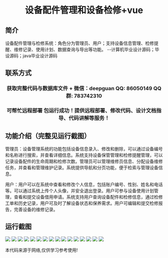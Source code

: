 <p><h1 align="center">设备配件管理和设备检修+vue</h1></p>

## 简介
设备配件管理与检修系统：角色分为管理员、用户；支持设备信息管理、检修提醒、维修记录、使用计划、数据查询与导出等功能。    --计算机毕业设计源码；毕设源码；java毕业设计源码


## 联系方式
<p><h3 align="center">获取完整代码与数据库文件 + 微信：deepguan QQ: 86050149 QQ群: 783742310</h3></p>
<p><h3 align="center">可帮忙远程部署 包运行成功！提供远程部署、修改代码、设计文档指导、代码讲解等服务！</h3></p>

## 功能介绍（完整见运行截图）
管理员：设备管理系统的功能包括设备信息录入、修改和删除，可以通过设备编号和名称进行搜索，并查看详细信息。系统支持设备保管管理和检修提醒管理，可以记录设备配件的生命周期和检修次数。管理员可以管理维修员信息、分配设备维修任务，并查看和管理维护记录。系统提供导航和分页功能，便于检索与管理设备信息。

用户：用户可以在系统中查看和修改个人信息，包括账户编号、性别、姓名和电话等。可以通过系统上传个人头像，并安全退出登录。用户可参与设备使用计划管理，查看和提交设备借用申请。系统支持用户查询设备配件和检修信息，通过检修工单和历史记录，用户可及时了解设备状态和保养需求。用户可编辑和提交检修报告，完善设备的维修记录。


## 运行截图
![](img/001.jpg)
![](img/002.jpg)
![](img/003.jpg)
![](img/004.jpg)
![](img/005.jpg)
![](img/006.jpg)
![](img/007.jpg)
![](img/008.jpg)
![](img/009.jpg)
![](img/010.jpg)
![](img/011.jpg)
![](img/012.jpg)
![](img/013.jpg)
![](img/014.jpg)
![](img/015.jpg)
![](img/016.jpg)

<p>本代码来源于网络,仅供学习参考使用!</p>
